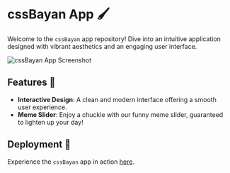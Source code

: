 # cssBayan App 🖌️

Welcome to the `cssBayan` app repository! Dive into an intuitive application designed with vibrant aesthetics and an engaging user interface.

![cssBayan App Screenshot](https://user-images.githubusercontent.com/120506794/224580309-d685bd45-e013-4a9f-9f64-212453bd8116.png)

## Features 🌟
- **Interactive Design**: A clean and modern interface offering a smooth user experience.
- **Meme Slider**: Enjoy a chuckle with our funny meme slider, guaranteed to lighten up your day!
  
## Deployment 🚀
Experience the `cssBayan` app in action [here](https://tanyaa-a.github.io/cssBayan/cssBayan./).
